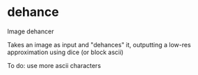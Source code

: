# dehance
Image dehancer

Takes an image as input and "dehances" it, outputting a low-res approximation using dice (or block ascii)

To do:
use more ascii characters
